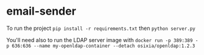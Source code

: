 # email-sender

To run the project `pip install -r requirements.txt` then `python server.py`

You'll need also to run the LDAP server image with `docker run -p 389:389 -p 636:636 --name my-openldap-container --detach osixia/openldap:1.2.3`